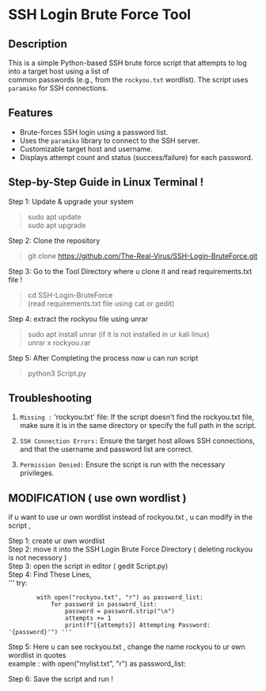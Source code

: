 # SSH Login Brute Force Tool

## Description
This is a simple Python-based SSH brute force script that attempts to log into a target host using a list of  
common passwords (e.g., from the `rockyou.txt` wordlist). The script uses `paramiko` for SSH connections.

## Features
- Brute-forces SSH login using a password list.
- Uses the `paramiko` library to connect to the SSH server.
- Customizable target host and username.
- Displays attempt count and status (success/failure) for each password.

## Step-by-Step Guide in Linux Terminal !

Step 1: Update & upgrade your system  
>sudo apt update  
>sudo apt upgrade  

Step 2: Clone the repository  
>git clone https://github.com/The-Real-Virus/SSH-Login-BruteForce.git

Step 3: Go to the Tool Directory where u clone it and read requirements.txt file !  
>cd SSH-Login-BruteForce  
(read requirements.txt file using cat or gedit)

Step 4: extract the rockyou file using unrar  
>sudo apt install unrar (if it is not installed in ur kali linux)  
>unrar x rockyou.rar

Step 5: After Completing the process now u can run script  
>python3 Script.py


## Troubleshooting

1) `Missing :` 'rockyou.txt' file: If the script doesn't find the rockyou.txt file, make sure it is in the same
directory or specify the full path in the script.

2) `SSH Connection Errors:` Ensure the target host allows SSH connections,
and that the username and password list are correct.

3) `Permission Denied:` Ensure the script is run with the necessary privileges.


## MODIFICATION ( use own wordlist )

if u want to use ur own wordlist instead of rockyou.txt , u can modify in the script ,  

Step 1: create ur own wordlist  
Step 2: move it into the SSH Login Brute Force Directory ( deleting rockyou is not necessory )  
Step 3: open the script in editor ( gedit Script.py)  
Step 4: Find These Lines,  
  ''' try:  
  
            with open("rockyou.txt", "r") as password_list:  
                for password in password_list:  
                    password = password.strip("\n")  
                    attempts += 1  
                    print(f"[{attempts}] Attempting Password: '{password}'") '''  

Step 5: Here u can see rockyou.txt , change the name rockyou to ur own wordlist in quotes  
example : with open("mylist.txt", "r") as password_list:  

Step 6: Save the script and run !
